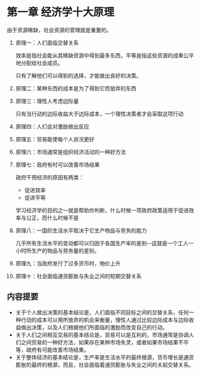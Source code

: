 # 第一章 经济学十大原理

由于资源稀缺，社会资源的管理就是重要的。

1. 原理一：人们面临交替关系

   效率是指社会能从其稀缺资源中得到最多东西，平等是指这些资源的成果公平地分配给社会成员。

   只有了解他们可以得到的选择，才能做出良好的决策。

2. 原理二：某种东西的成本是为了得到它而放弃的东西

3. 原理三：理性人考虑边际量

   只有当行动的边际收益大于边际成本，一个理性决策者才会采取这项行动

4. 原理四：人们会对激励做出反应

5. 原理五：贸易能使每个人状况更好

6. 原理六：市场通常是组织经济活动的一种好方法

7. 原理七：政府有时可以改善市场结果

   政府干预经济的原因有两类：

   - 促进效率
   - 促进平等

   学习经济学的目的之一就是帮助你判断，什么时候一项政府政策适用于促进效率与公正，而什么时候不是

8. 原理八：一国的生活水平取决于它生产物品与劳务的能力

   几乎所有生活水平的变动都可以归因于各国生产率的差别--这就是一个工人一小时所生产的物品与劳务量的差别。

9. 原理九：当政府发行了过多货币时，物价上升

10. 原理十：社会面临通货膨胀与失业之间的短期交替关系



## 内容提要

- 关于个人做出决策的基本结论是，人们面临不同目标之间的交替关系，任何一种行动的成本可以用所放弃的机会来衡量，理性人通过比较边际成本与边际收益做出决策，以及人们根据他们所面临的激励而改变自己的行动。
- 关于人们之间相互交易的基本结论是，贸易可以是互利的，市场通常是协调人们之间贸易的一种好方法，如果存在某种市场失灵，或者如果市场结果不平等，政府有可能改善市场结果。
- 关于整体经济的基本结论是，生产率是生活水平的最终根源，货币增长是通货膨胀的最终的根源，而且，社会面临着通货膨胀与失业之间的关起交替关系。